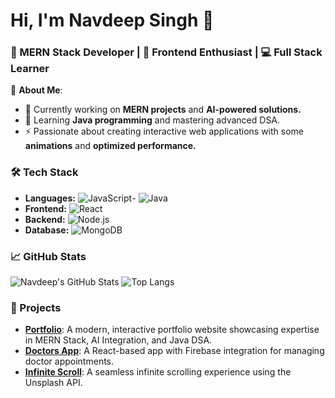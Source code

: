 # Hi, I'm Navdeep Singh 👋
### 🚀 MERN Stack Developer | 🎨 Frontend Enthusiast | 💻 Full Stack Learner


🌟 **About Me**:
- 🔭 Currently working on **MERN projects** and **AI-powered solutions.**
- 🌱 Learning **Java programming** and mastering advanced DSA.
- ⚡ Passionate about creating interactive web applications with some **animations** and **optimized performance.**


### 🛠️ Tech Stack
- **Languages:** ![JavaScript](https://img.shields.io/badge/JavaScript-323330?style=for-the-badge&logo=javascript&logoColor=F7DF1E)- ![Java](https://img.shields.io/badge/Java-007396?style=for-the-badge&logo=java&logoColor=white)
- **Frontend:** ![React](https://img.shields.io/badge/React-20232A?style=for-the-badge&logo=react&logoColor=61DAFB)
- **Backend:** ![Node.js](https://img.shields.io/badge/Node.js-339933?style=for-the-badge&logo=nodedotjs&logoColor=white)
- **Database:** ![MongoDB](https://img.shields.io/badge/MongoDB-4EA94B?style=for-the-badge&logo=mongodb&logoColor=white)


### 📈 GitHub Stats
![Navdeep's GitHub Stats](https://github-readme-stats.vercel.app/api?username=bhangunavi&show_icons=true&theme=radical)
![Top Langs](https://github-readme-stats.vercel.app/api/top-langs/?username=bhangunavi&layout=compact&theme=radical)


### 🌟 Projects
- [**Portfolio**](https://github.com/bhangunavi/Portfolio_N): A modern, interactive portfolio website showcasing expertise in MERN Stack, AI Integration, and Java DSA.
- [**Doctors App**](https://github.com/bhangunavi/Doctors): A React-based app with Firebase integration for managing doctor appointments.
- [**Infinite Scroll**](https://github.com/bhangunavi/INFINITE-SCROLL): A seamless infinite scrolling experience using the Unsplash API.

